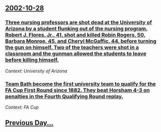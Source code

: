 ## [2002-10-28](/news/2002/10/28/index.md)

### [ Three nursing professors are shot dead at the University of Arizona by a student flunking out of the nursing program. Robert J. Flores, Jr., 41, shot and killed Robin Rogers, 50, Barbara Monroe, 45, and Cheryl McGaffic, 44, before turning the gun on himself. Two of the teachers were shot in a classroom and the gunman allowed the students to leave before killing himself.](/news/2002/10/28/three-nursing-professors-are-shot-dead-at-the-university-of-arizona-by-a-student-flunking-out-of-the-nursing-program-robert-j-flores-jr.md)
_Context: University of Arizona_

### [ Team Bath become the first university team to qualify for the FA Cup First Round since 1882. They beat Horsham 4-3 on penalties in the Fourth Qualifying Round replay.](/news/2002/10/28/team-bath-become-the-first-university-team-to-qualify-for-the-fa-cup-first-round-since-1882-they-beat-horsham-4-3-on-penalties-in-the-fo.md)
_Context: FA Cup_

## [Previous Day...](/news/2002/10/27/index.md)

